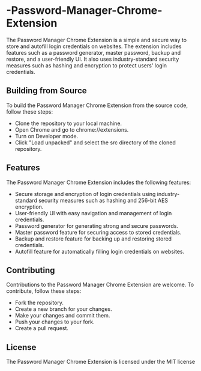 # -Password-Manager-Chrome-Extension
The Password Manager Chrome Extension is a simple and secure way to store and autofill login credentials on websites. The extension includes features such as a password generator, master password, backup and restore, and a user-friendly UI. It also uses industry-standard security measures such as hashing and encryption to protect users' login credentials.

## Building from Source
To build the Password Manager Chrome Extension from the source code, follow these steps:

* Clone the repository to your local machine.
* Open Chrome and go to chrome://extensions.
* Turn on Developer mode.
* Click "Load unpacked" and select the src directory of the cloned repository.

## Features
The Password Manager Chrome Extension includes the following features:

* Secure storage and encryption of login credentials using industry-standard security measures such as hashing and 256-bit AES encryption.
* User-friendly UI with easy navigation and management of login credentials.
* Password generator for generating strong and secure passwords.
* Master password feature for securing access to stored credentials.
* Backup and restore feature for backing up and restoring stored credentials.
* Autofill feature for automatically filling login credentials on websites.

## Contributing
Contributions to the Password Manager Chrome Extension are welcome. To contribute, follow these steps:

* Fork the repository.
* Create a new branch for your changes.
* Make your changes and commit them.
* Push your changes to your fork.
* Create a pull request.

## License
The Password Manager Chrome Extension is licensed under the MIT license
